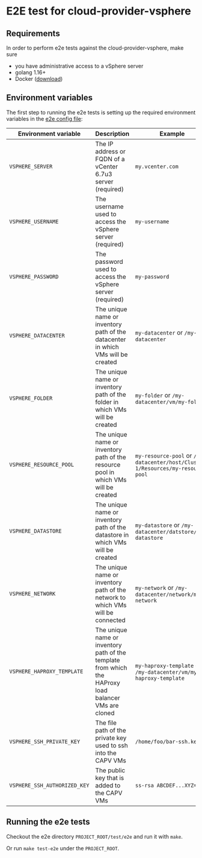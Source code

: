 # E2E test for cloud-provider-vsphere

## Requirements

In order to perform e2e tests against the cloud-provider-vsphere, make sure

* you have administrative access to a vSphere server
* golang 1.16+
* Docker ([download](https://www.docker.com/get-started))

## Environment variables

The first step to running the e2e tests is setting up the required environment variables in the [e2e config file](./config/vsphere-dev.yaml):

| Environment variable       | Description                                                                                           | Example                                                                          |
| -------------------------- | ----------------------------------------------------------------------------------------------------- | -------------------------------------------------------------------------------- |
| `VSPHERE_SERVER`              | The IP address or FQDN of a vCenter 6.7u3 server   (required)                                      | `my.vcenter.com`                                                                 |
| `VSPHERE_USERNAME`            | The username used to access the vSphere server     (required)                                      | `my-username`                                                                    |
| `VSPHERE_PASSWORD`            | The password used to access the vSphere server      (required)                                     | `my-password`                                                                    |
| `VSPHERE_DATACENTER`          | The unique name or inventory path of the datacenter in which VMs will be created                      | `my-datacenter` or `/my-datacenter`                                              |
| `VSPHERE_FOLDER`              | The unique name or inventory path of the folder in which VMs will be created                          | `my-folder` or `/my-datacenter/vm/my-folder`                                     |
| `VSPHERE_RESOURCE_POOL`       | The unique name or inventory path of the resource pool in which VMs will be created                   | `my-resource-pool` or `/my-datacenter/host/Cluster-1/Resources/my-resource-pool` |
| `VSPHERE_DATASTORE`           | The unique name or inventory path of the datastore in which VMs will be created                       | `my-datastore` or `/my-datacenter/datstore/my-datastore`                         |
| `VSPHERE_NETWORK`             | The unique name or inventory path of the network to which VMs will be connected                       | `my-network` or `/my-datacenter/network/my-network`                              |
| `VSPHERE_HAPROXY_TEMPLATE`    | The unique name or inventory path of the template from which the HAProxy load balancer VMs are cloned | `my-haproxy-template` or `/my-datacenter/vm/my-haproxy-template`                 |
| `VSPHERE_SSH_PRIVATE_KEY`     | The file path of the private key used to ssh into the CAPV VMs                                        | `/home/foo/bar-ssh.key`                                                          |
| `VSPHERE_SSH_AUTHORIZED_KEY`  | The public key that is added to the CAPV VMs                                                          | `ss-rsa ABCDEF...XYZ=`                                                          |

## Running the e2e tests

Checkout the e2e directory `PROJECT_ROOT/test/e2e` and run it with `make`.

Or run `make test-e2e` under the `PROJECT_ROOT`.
